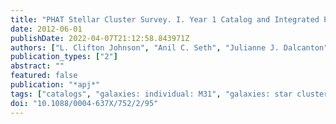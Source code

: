 ```yaml
---
title: "PHAT Stellar Cluster Survey. I. Year 1 Catalog and Integrated Photometry"
date: 2012-06-01
publishDate: 2022-04-07T21:12:58.843971Z
authors: ["L. Clifton Johnson", "Anil C. Seth", "Julianne J. Dalcanton", "Nelson Caldwell", "Morgan Fouesneau", "Dimitrios A. Gouliermis", "Paul W. Hodge", "Søren S. Larsen", "Knut A.~G. Olsen", "Izaskun San Roman", "Ata Sarajedini", "Daniel R. Weisz", "Benjamin F. Williams", "Lori C. Beerman", "Luciana Bianchi", "Andrew E. Dolphin", "Léo Girardi", "Puragra Guhathakurta", "Jason Kalirai", "Dustin Lang", "Antonela Monachesi", "Sanjay Nanda", "Hans-Walter Rix", "Evan D. Skillman"]
publication_types: ["2"]
abstract: ""
featured: false
publication: "*apj*"
tags: ["catalogs", "galaxies: individual: M31", "galaxies: star clusters: general", "Astrophysics - Cosmology and Extragalactic Astrophysics", "Astrophysics - Galaxy Astrophysics", "Astrophysics - Solar and Stellar Astrophysics"]
doi: "10.1088/0004-637X/752/2/95"
---
```


